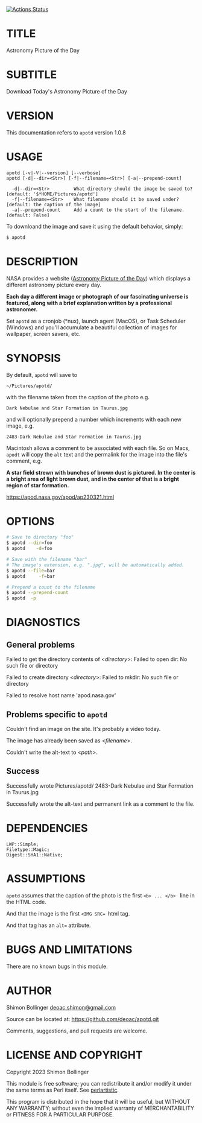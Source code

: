 [![Actions Status](https://github.com/deoac/App-APOTD/actions/workflows/test.yml/badge.svg)](https://github.com/deoac/App-APOTD/actions)

TITLE
=====

Astronomy Picture of the Day

SUBTITLE
========

Download Today's Astronomy Picture of the Day

VERSION
=======

This documentation refers to `apotd` version 1.0.8

USAGE
=====

    apotd [-v|-V|--version] [--verbose]
    apotd [-d|--dir=<Str>] [-f|--filename=<Str>] [-a|--prepend-count]

      -d|--dir=<Str>         What directory should the image be saved to? [default: '$*HOME/Pictures/apotd']
      -f|--filename=<Str>    What filename should it be saved under? [default: the caption of the image]
      -a|--prepend-count     Add a count to the start of the filename. [default: False]

To downloand the image and save it using the default behavior, simply:

```bash
$ apotd
```

DESCRIPTION
===========

NASA provides a website ([Astronomy Picture of the Day](https://apod.nasa.gov/apod/astropix.html)) which displays a different astronomy picture every day.

**Each day a different image or photograph of our fascinating universe is featured, along with a brief explanation written by a professional astronomer.**



Set `apotd` as a cronjob (*nux), launch agent (MacOS), or Task Scheduler (Windows) and you'll accumulate a beautiful collection of images for wallpaper, screen savers, etc.

SYNOPSIS
========

By default, `apotd` will save to

    ~/Pictures/apotd/

with the filename taken from the caption of the photo e.g.

    Dark Nebulae and Star Formation in Taurus.jpg

and will optionally prepend a number which increments with each new image, e.g.

    2483-Dark Nebulae and Star Formation in Taurus.jpg

Macintosh allows a comment to be associated with each file. So on Macs, `apodt` will copy the `alt` text and the permalink for the image into the file's comment, e.g.

**A star field strewn with bunches of brown dust is pictured. In the center is a bright area of light brown dust, and in the center of that is a bright region of star formation.**

https://apod.nasa.gov/apod/ap230321.html

OPTIONS
=======

```bash
# Save to directory "foo"
$ apotd --dir=foo
$ apotd    -d=foo

# Save with the filename "bar"
# The image's extension, e.g. ".jpg", will be automatically added.
$ apotd --file=bar
$ apotd     -f=bar

# Prepend a count to the filename
$ apotd --prepend-count
$ apotd  -p
```

DIAGNOSTICS
===========

General problems
----------------

Failed to get the directory contents of <*directory*>: Failed to open dir: No such file or directory

Failed to create directory <*directory*>: Failed to mkdir: No such file or directory

Failed to resolve host name 'apod.nasa.gov'

Problems specific to `apotd`
----------------------------

Couldn't find an image on the site. It's probably a video today.

The image has already been saved as <*filename*>.

Couldn't write the alt-text to <*path*>.

Success
-------

Successfully wrote Pictures/apotd/ 2483-Dark Nebulae and Star Formation in Taurus.jpg

Successfully wrote the alt-text and permanent link as a comment to the file.

DEPENDENCIES
============

    LWP::Simple;
    Filetype::Magic;
    Digest::SHA1::Native;

ASSUMPTIONS
===========

`apotd` assumes that the caption of the photo is the first `<b> ... </b> ` line in the HTML code.

And that the image is the first `<IMG SRC= `html tag.

And that tag has an `alt=` attribute.

BUGS AND LIMITATIONS
====================

There are no known bugs in this module.

AUTHOR
======

Shimon Bollinger <deoac.shimon@gmail.com>

Source can be located at: https://github.com/deoac/apotd.git

Comments, suggestions, and pull requests are welcome.

LICENSE AND COPYRIGHT
=====================

Copyright 2023 Shimon Bollinger

This module is free software; you can redistribute it and/or modify it under the same terms as Perl itself. See [perlartistic](http://perldoc.perl.org/perlartistic.html).

This program is distributed in the hope that it will be useful, but WITHOUT ANY WARRANTY; without even the implied warranty of MERCHANTABILITY or FITNESS FOR A PARTICULAR PURPOSE.

